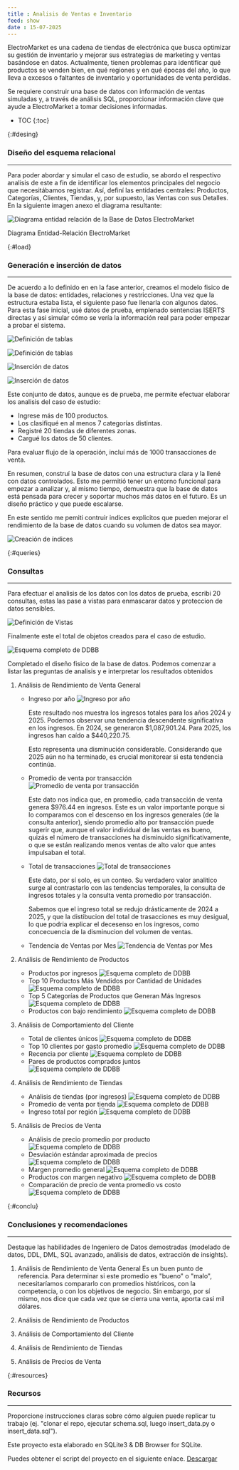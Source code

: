 ```yaml
---
title : Analisis de Ventas e Inventario
feed: show
date : 15-07-2025
---
```

 
ElectroMarket es una cadena de tiendas de electrónica que busca optimizar su gestión de inventario y mejorar sus estrategias de marketing y ventas basándose en datos. Actualmente, tienen problemas para identificar qué productos se venden bien, en qué regiones y en qué épocas del año, lo que lleva a excesos o faltantes de inventario y oportunidades de venta perdidas.

Se requiere construir una base de datos con información de ventas simuladas y, a través de análisis SQL, proporcionar información clave que ayude a ElectroMarket a tomar decisiones informadas.


* TOC
{:toc}

{:#desing}
### Diseño del esquema relacional 
---

Para poder abordar y simular el caso de estudio, se abordo el respectivo analisis de este a fin de identificar los elementos principales del negocio que necesitábamos registrar. Así, definí las entidades centrales: Productos, Categorías, Clientes, Tiendas, y, por supuesto, las Ventas con sus Detalles. En la siguiente imagen anexo el diagrama resultante:

![Diagrama entidad relación de la Base de Datos ElectroMarket](/assets/img/AVI/ElectroMarket_DER.png "DER - EletroMarket")

Diagrama Entidad-Relación ElectroMarket


{:#load}
###  Generación e inserción de datos 
---
De acuerdo a lo definido en en la fase anterior, creamos el modelo fisico de la base de datos: entidades, relaciones y restricciones. Una vez que la estructura estaba lista, el siguiente paso fue llenarla con algunos datos. Para esta fase inicial, usé datos de prueba, emplenado sentencias ISERTS directas y asi simular cómo se vería la información real para poder empezar a probar el sistema.

![Definición de tablas](/assets/img/AVI/DDL00.png "Definición de tablas")

![Definición de tablas](/assets/img/AVI/DDL01.png "Definición de tablas")

![Inserción de datos](/assets/img/AVI/DML00.png "Inserción de datos")

![Inserción de datos](/assets/img/AVI/DML02.png "Inserción de datos")

Este conjunto de datos, aunque es de prueba, me permite efectuar elaborar los analisis del caso de estudio:

+ Ingrese más de 100 productos.
+ Los clasifiqué en al menos 7 categorías distintas.
+ Registré 20 tiendas de diferentes zonas.
+ Cargué los datos de 50 clientes.

Para evaluar flujo de la operación, incluí más de 1000 transacciones de venta.

En resumen, construí la base de datos con una estructura clara y la llené con datos controlados. Esto me permitió tener un entorno funcional para empezar a analizar y, al mismo tiempo, demuestra que la base de datos está pensada para crecer y soportar muchos más datos en el futuro. Es un diseño práctico y que puede escalarse.

En este sentido me pemiti contruir indices explicitos que pueden mejorar el rendimiento de la base de datos cuando su volumen de datos sea mayor.

![Creación de índices](/assets/img/AVI/DML05.png "Creación de índices")


{:#queries}
### Consultas
--- 
Para efectuar el analisis de los datos con los datos de prueba, escribi 20 consultas, estas las pase a vistas para enmascarar datos y proteccion de datos sensibles.

![Definición de Vistas](/assets/img/AVI/DDL03.png "Definición de vistas")

Finalmente este el total de objetos creados para el caso de estudio.

![Esquema completo de DDBB](/assets/img/AVI/DML06.png "Objetos de la Base de Datos")

Completado el diseño fisico de la base de datos. Podemos comenzar a listar las preguntas de analisis y e interpretar los resultados obtenidos

1. Análisis de Rendimiento de Venta General 
   - Ingreso por año
     ![Ingreso por año](/assets/img/AVI/q_1.1.png "Ingreso por año")
     
     Este resultado nos muestra los ingresos totales para los años 2024 y 2025. Podemos observar una tendencia descendente significativa en los ingresos.
     En 2024, se generaron $1,087,901.24.
     Para 2025, los ingresos han caído a $440,220.75.

     Esto representa una disminución considerable. Considerando que 2025 aún no ha terminado, es crucial monitorear si esta tendencia continúa.
     
   - Promedio de venta por transacción
     ![Promedio de venta por transacción](/assets/img/AVI/q_1.2.png "Promedio de venta por transacción")
     
     Este dato nos indica que, en promedio, cada transacción de venta genera $976.44 en ingresos.
     Este es un valor importante porque si lo comparamos con el descenso en los ingresos generales (de la consulta anterior), siendo promedio alto por transacción puede
     sugerir que, aunque el valor individual de las ventas es bueno, quizás el número de transacciones ha disminuido significativamente, o que se están realizando menos
     ventas de alto valor que antes impulsaban el total.

   - Total de transacciones
     ![Total de transacciones](/assets/img/AVI/q_1.3.png "Total de transacciones")
     
     Este dato, por sí solo, es un conteo. Su verdadero valor analítico surge al contrastarlo con las tendencias temporales, la consulta de ingresos totales y la
     consulta venta promedio por transacción.

     Sabemos que el ingreso total se redujo drásticamente de 2024 a 2025, y que la distibucion del total de trasacciones es muy desigual, lo que podria explicar el
     decesenso en los ingresos, como concecuencia de la disminucion del volumen de ventas.

   - Tendencia de Ventas por Mes
     ![Tendencia de Ventas por Mes](/assets/img/AVI/q_1.4.png "Tendencia de Ventas por Mes")

1. Análisis de Rendimiento de Productos
   - Productos por ingresos
     ![Esquema completo de DDBB](/assets/img/AVI/.png "Productos por ingresos")
   - Top 10 Productos Más Vendidos por Cantidad de Unidades
     ![Esquema completo de DDBB](/assets/img/AVI/.png "Top 10 Productos Más Vendidos por Cantidad de Unidades")
   - Top 5 Categorías de Productos que Generan Más Ingresos
     ![Esquema completo de DDBB](/assets/img/AVI/.png "Top 5 Categorías de Productos que Generan Más Ingresos")
   - Productos con bajo rendimiento
     ![Esquema completo de DDBB](/assets/img/AVI/.png "Productos con bajo rendimiento")

2. Análisis de Comportamiento del Cliente
   - Total de clientes únicos
     ![Esquema completo de DDBB](/assets/img/AVI/.png "Total de clientes únicos")
   - Top 10 clientes por gasto promedio
     ![Esquema completo de DDBB](/assets/img/AVI/.png "Top 10 clientes por gasto promedio")
   - Recencia por cliente
     ![Esquema completo de DDBB](/assets/img/AVI/.png "Recencia por cliente")
   - Pares de productos comprados juntos
     ![Esquema completo de DDBB](/assets/img/AVI/.png "Pares de productos comprados juntos")

3. Análisis de Rendimiento de Tiendas
   -  Análisis de tiendas (por ingresos)
     ![Esquema completo de DDBB](/assets/img/AVI/.png "Análisis de tiendas (por ingresos)")
   -  Promedio de venta por tienda
     ![Esquema completo de DDBB](/assets/img/AVI/.png "Promedio de venta por tienda")
   -  Ingreso total por región
     ![Esquema completo de DDBB](/assets/img/AVI/.png "Ingreso total por región")

6. Análisis de Precios de Venta 
   -  Análisis de precio promedio por producto
     ![Esquema completo de DDBB](/assets/img/AVI/.png "Análisis de precio promedio por producto")
   -  Desviación estándar aproximada de precios
     ![Esquema completo de DDBB](/assets/img/AVI/.png "Desviación estándar aproximada de precios")
   -  Margen promedio general
     ![Esquema completo de DDBB](/assets/img/AVI/.png "Margen promedio general")
   -  Productos con margen negativo
     ![Esquema completo de DDBB](/assets/img/AVI/.png "Productos con margen negativo")
   -  Comparación de precio de venta promedio vs costo
     ![Esquema completo de DDBB](/assets/img/AVI/.png "Comparación de precio de venta promedio vs costo")

{:#conclu}
### Conclusiones y recomendaciones
---
Destaque las habilidades de Ingeniero de Datos demostradas (modelado de datos, DDL, DML, SQL avanzado, análisis de datos, extracción de insights).

1. Análisis de Rendimiento de Venta General
   Es un buen punto de referencia. Para determinar si este promedio es "bueno" o "malo", necesitaríamos compararlo con promedios históricos, con la competencia,
   o con los objetivos de negocio. Sin embargo, por sí mismo, nos dice que cada vez que se cierra una venta, aporta casi mil dólares.
   
2. Análisis de Rendimiento de Productos
3. Análisis de Comportamiento del Cliente
4. Análisis de Rendimiento de Tiendas
5. Análisis de Precios de Venta 


{:#resources}
###  Recursos 
---
Proporcione instrucciones claras sobre cómo alguien puede replicar tu trabajo (ej. "clonar el repo, ejecutar schema.sql, luego insert_data.py o insert_data.sql").

Este proyecto esta elaborado en SQLite3 & DB Browser for SQLite.

Puedes obtener el script del proyecto en el siguiente enlace. [Descargar](../blob/master/script.sql)

